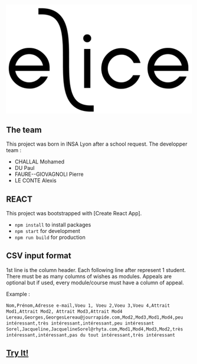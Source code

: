 ![elice_logo](/src/img/text_logo.png?raw=true)

## The team

This project was born in INSA Lyon after a school request. The developper team :
* CHALLAL Mohamed
* DU Paul
* FAURE--GIOVAGNOLI Pierre
* LE CONTE Alexis

## REACT

This project was bootstrapped with [Create React App].
* `npm install` to install packages
* `npm start` for development
* `npm run build` for production

## CSV input format

1st line is the column header.
Each following line after represent 1 student.
There must be as many columns of wishes as modules.
Appeals are optional but if used, every module/course must have a column of appeal.

Example :

```
Nom,Prénom,Adresse e-mail,Voeu 1, Voeu 2,Voeu 3,Voeu 4,Attrait Mod1,Attrait Mod2, Attrait Mod3,Attrait Mod4
Lereau,Georges,GeorgesLereau@jourrapide.com,Mod2,Mod3,Mod1,Mod4,peu intéressant,très intéressant,intéressant,peu intéressant
Sorel,Jacqueline,JacquelineSorel@rhyta.com,Mod1,Mod4,Mod3,Mod2,très intéressant,intéressant,pas du tout intéressant,très intéressant
```

## [Try It!](https://pjk136.github.io/elice/)

